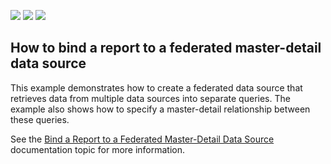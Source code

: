 <!-- default badges list -->
![](https://img.shields.io/endpoint?url=https://codecentral.devexpress.com/api/v1/VersionRange/187624028/22.1.2%2B)
[![](https://img.shields.io/badge/Open_in_DevExpress_Support_Center-FF7200?style=flat-square&logo=DevExpress&logoColor=white)](https://supportcenter.devexpress.com/ticket/details/T828706)
[![](https://img.shields.io/badge/📖_How_to_use_DevExpress_Examples-e9f6fc?style=flat-square)](https://docs.devexpress.com/GeneralInformation/403183)
<!-- default badges end -->
## How to bind a report to a federated master-detail data source

This example demonstrates how to create a federated data source that retrieves data from multiple data sources into separate queries. The example also shows how to specify a master-detail relationship between these queries.

See the [Bind a Report to a Federated Master-Detail Data Source](https://docs.devexpress.com/XtraReports/400923) documentation topic for more information.
